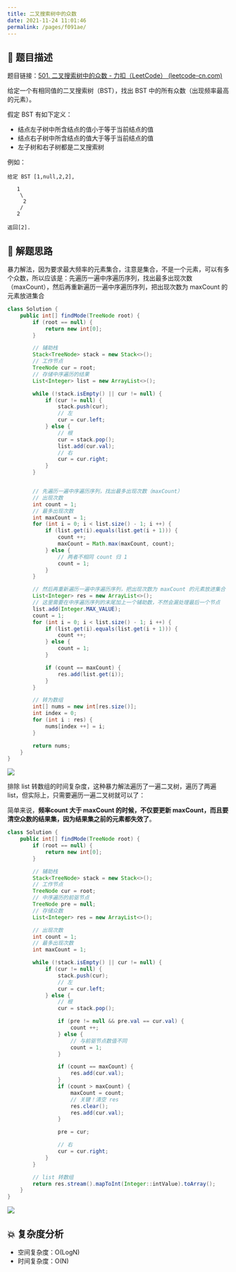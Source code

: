 ```yaml
---
title: 二叉搜索树中的众数
date: 2021-11-24 11:01:46
permalink: /pages/f091ae/
---
```


## 📃 题目描述

题目链接：[501. 二叉搜索树中的众数 - 力扣（LeetCode） (leetcode-cn.com)](https://leetcode-cn.com/problems/find-mode-in-binary-search-tree/)

给定一个有相同值的二叉搜索树（BST），找出 BST 中的所有众数（出现频率最高的元素）。

假定 BST 有如下定义：

- 结点左子树中所含结点的值小于等于当前结点的值
- 结点右子树中所含结点的值大于等于当前结点的值
- 左子树和右子树都是二叉搜索树

例如：

```
给定 BST [1,null,2,2],

   1
    \
     2
    /
   2
   
返回[2].
```

## 🔔 解题思路

暴力解法，因为要求最大频率的元素集合，注意是集合，不是一个元素，可以有多个众数，所以应该是：先遍历一遍中序遍历序列，找出最多出现次数（maxCount），然后再重新遍历一遍中序遍历序列，把出现次数为 maxCount 的元素放进集合


```java
class Solution {
    public int[] findMode(TreeNode root) {
        if (root == null) {
            return new int[0];
        }

        // 辅助栈
        Stack<TreeNode> stack = new Stack<>();
        // 工作节点
        TreeNode cur = root;
        // 存储中序遍历的结果
        List<Integer> list = new ArrayList<>();

        while (!stack.isEmpty() || cur != null) {
            if (cur != null) {
                stack.push(cur);
                // 左
                cur = cur.left;
            } else {
                // 根
                cur = stack.pop();
                list.add(cur.val);
                // 右
                cur = cur.right;
            }
        }


        // 先遍历一遍中序遍历序列，找出最多出现次数（maxCount）
        // 出现次数
        int count = 1;
        // 最多出现次数
        int maxCount = 1;
        for (int i = 0; i < list.size() - 1; i ++) {
            if (list.get(i).equals(list.get(i + 1))) {
                count ++;
                maxCount = Math.max(maxCount, count);
            } else {
                // 两者不相同 count 归 1
                count = 1;
            }
        }

        // 然后再重新遍历一遍中序遍历序列，把出现次数为 maxCount 的元素放进集合
        List<Integer> res = new ArrayList<>();
        // 这里需要在中序遍历序列的末尾加上一个辅助数，不然会漏处理最后一个节点
        list.add(Integer.MAX_VALUE);
        count = 1;
        for (int i = 0; i < list.size() - 1; i ++) {
            if (list.get(i).equals(list.get(i + 1))) {
                count ++;
            } else {
                count = 1;
            }

            if (count == maxCount) {
                res.add(list.get(i));
            }
        }

		// 转为数组
        int[] nums = new int[res.size()];
        int index = 0;
        for (int i : res) {
            nums[index ++] = i;
        }

        return nums;
    }
}
```

![](https://cs-wiki.oss-cn-shanghai.aliyuncs.com/img/20211124115616.png)

排除 list 转数组的时间复杂度，这种暴力解法遍历了一遍二叉树，遍历了两遍 list，但实际上，只需要遍历一遍二叉树就可以了：

简单来说，**频率count 大于 maxCount 的时候，不仅要更新 maxCount，而且要清空众数的结果集，因为结果集之前的元素都失效了**。

```java
class Solution {
    public int[] findMode(TreeNode root) {
        if (root == null) {
            return new int[0];
        }

        // 辅助栈
        Stack<TreeNode> stack = new Stack<>();
        // 工作节点
        TreeNode cur = root;
        // 中序遍历的前驱节点
        TreeNode pre = null;
        // 存储众数
        List<Integer> res = new ArrayList<>();

        // 出现次数
        int count = 1;
        // 最多出现次数
        int maxCount = 1;

        while (!stack.isEmpty() || cur != null) {
            if (cur != null) {
                stack.push(cur);
                // 左
                cur = cur.left;
            } else {
                // 根
                cur = stack.pop();

                if (pre != null && pre.val == cur.val) {
                    count ++;
                } else {
                    // 与前驱节点数值不同
                    count = 1;
                }

                if (count == maxCount) {
                    res.add(cur.val);
                }
                if (count > maxCount) {
                    maxCount = count;
                    // 关键！清空 res
                    res.clear();
                    res.add(cur.val);
                }

                pre = cur;

                // 右
                cur = cur.right;
            }
        }

        // list 转数组
        return res.stream().mapToInt(Integer::intValue).toArray();
    }
}
```

![](https://cs-wiki.oss-cn-shanghai.aliyuncs.com/img/20211124121716.png)

## 💥 复杂度分析

- 空间复杂度：O(LogN)
- 时间复杂度：O(N)

